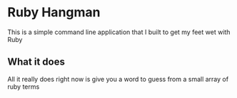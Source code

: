 # Ruby Hangman

This is a simple command line application that I built to get my feet wet with Ruby

## What it does

All it really does right now is give you a word to guess from a small array of ruby terms
